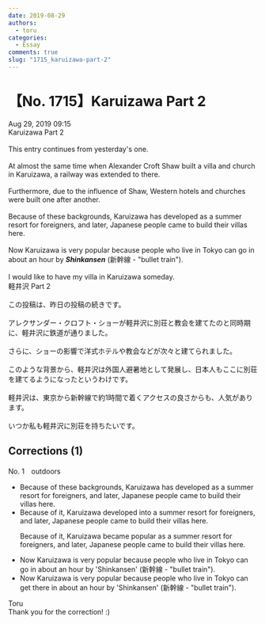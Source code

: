 ```yaml
---
date: 2019-08-29
authors:
  - toru
categories:
  - Essay
comments: true
slug: "1715_karuizawa-part-2"
---
```


# 【No. 1715】Karuizawa Part 2
<div class="date">Aug 29, 2019 09:15</div>
<div id="post"><div id="body_show_ori">
Karuizawa Part 2<br/><br/>This entry continues from yesterday's one.<br/><br/>At almost the same time when Alexander Croft Shaw built a villa and church in Karuizawa, a railway was extended to there.<br/><br/>Furthermore, due to the influence of Shaw, Western hotels and churches were built one after another.<br/><br/>Because of these backgrounds, Karuizawa has developed as a summer resort for foreigners, and later, Japanese people came to build their villas here.<br/><br/>Now Karuizawa is very popular because people who live in Tokyo can go in about an hour by <strong><em>Shinkansen</em></strong> (新幹線 - "bullet train").<br/><br/>I would like to have my villa in Karuizawa someday.
</div></div>

<!-- more -->

<div id="post_ja"><div id="body_show_mo">
軽井沢 Part 2<br/><br/>この投稿は、昨日の投稿の続きです。<br/><br/>アレクサンダー・クロフト・ショーが軽井沢に別荘と教会を建てたのと同時期に、軽井沢に鉄道が通りました。<br/><br/>さらに、ショーの影響で洋式ホテルや教会などが次々と建てられました。<br/><br/>このような背景から、軽井沢は外国人避暑地として発展し、日本人もここに別荘を建てるようになったというわけです。<br/><br/>軽井沢は、東京から新幹線で約1時間で着くアクセスの良さからも、人気があります。<br/><br/>いつか私も軽井沢に別荘を持ちたいです。
</div></div>

## Corrections (1)
<div id="block"><div class="first_name"> No. 1　<span class="just_name">outdoors</span></div><div id="block2">
<ul class="correction_field">
<li class="incorrect">Because of these backgrounds, Karuizawa has developed as a summer resort for foreigners, and later, Japanese people came to build their villas here.</li>
<li class="corrected correct">
Because of it, Karuizawa developed into a summer resort for foreigners, and later, Japanese people came to build their villas here.
<p class="correction_comment">Because of it, Karuizawa became popular as a summer resort for foreigners, and later, Japanese people came to build their villas here.</p>
</li>
</ul>
<ul class="correction_field">
<li class="incorrect">Now Karuizawa is very popular because people who live in Tokyo can go in about an hour by 'Shinkansen' (新幹線 - "bullet train").</li>
<li class="corrected correct">
Now Karuizawa is very popular because people who live in Tokyo can <span class="f_blue">get there in</span> about an hour by 'Shinkansen' (新幹線 - "bullet train").
</li>
</ul>
</div><div class="name"><span class="just_name">Toru</span><br>
Thank you for the correction! :)
</div>
</div>
